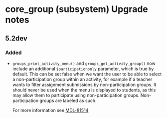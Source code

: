 # core_group (subsystem) Upgrade notes

## 5.2dev

### Added

- `groups_print_activity_menu()` and `groups_get_activity_group()` now include an additional `$participationonly` parameter, which is true by default. This can be set false when we want the user to be able to select a non-participation group within an activity, for example if a teacher wants to filter assignment submissions by non-participation groups. It should never be used when the menu is displayed to students, as this may allow them to participate using non-participation groups. Non-participation groups are labeled as such.

  For more information see [MDL-81514](https://tracker.moodle.org/browse/MDL-81514)

